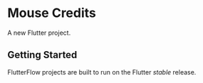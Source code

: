 # Mouse Credits

A new Flutter project.

## Getting Started

FlutterFlow projects are built to run on the Flutter _stable_ release.
